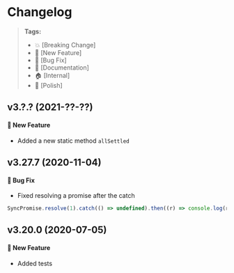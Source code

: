 Changelog
=========

> **Tags:**
> - :boom:       [Breaking Change]
> - :rocket:     [New Feature]
> - :bug:        [Bug Fix]
> - :memo:       [Documentation]
> - :house:      [Internal]
> - :nail_care:  [Polish]

## v3.?.? (2021-??-??)

#### :rocket: New Feature

* Added a new static method `allSettled`

## v3.27.7 (2020-11-04)

#### :bug: Bug Fix

* Fixed resolving a promise after the catch

```js
SyncPromise.resolve(1).catch(() => undefined).then((r) => console.log(r));
```

## v3.20.0 (2020-07-05)

#### :rocket: New Feature

* Added tests
